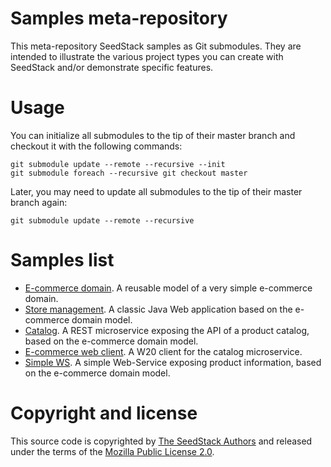 # Samples meta-repository

This meta-repository SeedStack samples as Git submodules. They are intended to illustrate the various project types you can create with SeedStack and/or demonstrate specific features.

# Usage

You can initialize all submodules to the tip of their master branch and checkout it with the following commands:

    git submodule update --remote --recursive --init
    git submodule foreach --recursive git checkout master
    
Later, you may need to update all submodules to the tip of their master branch again:     

    git submodule update --remote --recursive

# Samples list

* [E-commerce domain](https://github.com/seedstack/ecommerce-domain-sample). A reusable model of a very simple e-commerce domain.
* [Store management](https://github.com/seedstack/store-webapp-sample). A classic Java Web application based on the e-commerce domain model.
* [Catalog](https://github.com/seedstack/catalog-microservice-sample). A REST microservice exposing the API of a product catalog, based on the e-commerce domain model.
* [E-commerce web client](https://github.com/seedstack/ecommerce-client-sample). A W20 client for the catalog microservice.
* [Simple WS](https://github.com/seedstack/simple-ws-sample). A simple Web-Service exposing product information, based on the e-commerce domain model.

# Copyright and license

This source code is copyrighted by [The SeedStack Authors](https://github.com/seedstack/seedstack/blob/master/AUTHORS) and released under the terms of the [Mozilla Public License 2.0](https://www.mozilla.org/MPL/2.0/).
